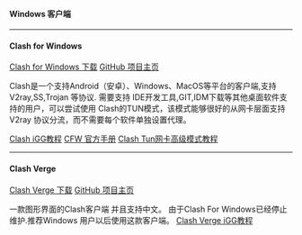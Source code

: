 #### Windows 客户端

------

#### Clash for Windows

[Clash for Windows 下载](https://down.igginstall.xyz/gg_apk/Clash.for.Windows.Setup.0.20.39.exe) [GitHub 项目主页](https://github.com/Fndroid/clash_for_windows_pkg)

Clash是一个支持Android（安卓）、Windows、MacOS等平台的客户端,支持 V2ray,SS,Trojan 等协议.
需要支持 IDE开发工具,GIT,IDM下载等其他桌面软件支持的用户，可以尝试使用 Clash的TUN模式，该模式能够很好的从网卡层面支持V2ray 协议分流，而不需要每个软件单独设置代理。

[Clash iGG教程](https://igghelper.com/helper/?p=413) [CFW 官方手册](https://docs.cfw.lbyczf.com/contents/quickstart.html) [Clash Tun网卡高级模式教程](https://igghelper.com/helper/?p=402)



------

#### Clash Verge

[Clash Verge 下载](https://github.com/zzzgydi/clash-verge/releases/download/v1.3.8/Clash.Verge_1.3.8_x64-setup.exe) [GitHub 项目主页](https://github.com/zzzgydi/clash-verge/releases/)

一款图形界面的Clash客户端 并且支持中文。 由于Clash For Windows已经停止维护.推荐Windows 用户以后使用这款客户端。
[Clash Verge iGG教程](https://igghelper.com/helper/?p=535)